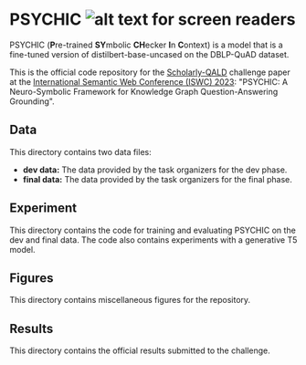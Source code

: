  # PSYCHIC ![alt text for screen readers](/figures/to/psychic.png "PSYCHIC")
PSYCHIC (**P**re-trained **SY**mbolic **CH**ecker **I**n **C**ontext) is a model that is a fine-tuned version of distilbert-base-uncased on the DBLP-QuAD dataset.

This is the official code repository for the [Scholarly-QALD]("https://kgqa.github.io/scholarly-QALD-challenge/2023/") challenge paper at the [International Semantic Web Conference (ISWC) 2023]("https://iswc2023.semanticweb.org/semantic-web-challenges/"): "PSYCHIC: A Neuro-Symbolic Framework for Knowledge Graph Question-Answering Grounding".

## Data
This directory contains two data files:
- **dev data:** The data provided by the task organizers for the dev phase.
- **final data:** The data provided by the task organizers for the final phase.

## Experiment
This directory contains the code for training and evaluating PSYCHIC on the dev and final data. The code also contains experiments with a generative T5 model.

## Figures
This directory contains miscellaneous figures for the repository.
## Results
This directory contains the official results submitted to the challenge.
